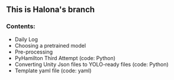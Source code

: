 ## This is Halona's branch
### Contents:
* Daily Log
* Choosing a pretrained model
* Pre-processing
* PyHamilton Third Attempt (code: Python)
* Converting Unity Json files to YOLO-ready files (code: Python)
* Template yaml file (code: yaml)

